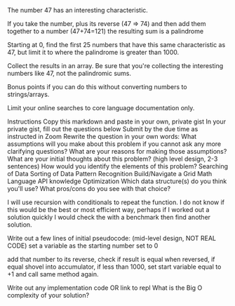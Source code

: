 The number 47 has an interesting characteristic.

If you take the number, plus its reverse (47 => 74) and then add them together to a number (47+74=121) the resulting sum is a palindrome

Starting at 0, find the first 25 numbers that have this same characteristic as 47, but limit it to where the palindrome is greater than 1000.

Collect the results in an array. Be sure that you're collecting the interesting numbers like 47, not the palindromic sums.

Bonus points if you can do this without converting numbers to strings/arrays.

Limit your online searches to core language documentation only.

Instructions Copy this markdown and paste in your own, private gist In your private gist, fill out the questions below Submit by the due time as instructed in Zoom Rewrite the question in your own words: What assumptions will you make about this problem if you cannot ask any more clarifying questions? What are your reasons for making those assumptions? What are your initial thoughts about this problem? (high level design, 2-3 sentences) How would you identify the elements of this problem? Searching of Data Sorting of Data Pattern Recognition Build/Navigate a Grid Math Language API knowledge Optimization Which data structure(s) do you think you'll use? What pros/cons do you see with that choice?

I will use recursion with conditionals to repeat the function. I do not know if this would be the best or most efficient way, perhaps if I worked out a solution quickly I would check the with a benchmark then find another solution.

Write out a few lines of initial pseudocode: (mid-level design, NOT REAL CODE) set a variable as the starting number set to 0

add that number to its reverse, check if result is equal when reversed, if equal shovel into accumulator, if less than 1000, set start variable equal to +1 and call same method again.

Write out any implementation code OR link to repl What is the Big O complexity of your solution?
